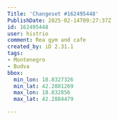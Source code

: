 ```yaml
---
Title: 'Changeset #162495448'
PublishDate: 2025-02-14T09:27:37Z
id: 162495448
user: histrio
comment: Rea gym and cafe
created_by: iD 2.31.1
tags:
- Montenegro
- Budva
bbox:
  min_lon: 18.8327326
  min_lat: 42.2881269
  max_lon: 18.832856
  max_lat: 42.2884479

---
```

